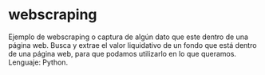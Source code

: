 # webscraping
Ejemplo de webscraping o captura de algún dato que este dentro de una página web.
Busca y extrae el valor liquidativo de un fondo que está dentro de una página web, para
que podamos utilizarlo en lo que queramos. 
Lenguaje: Python.
